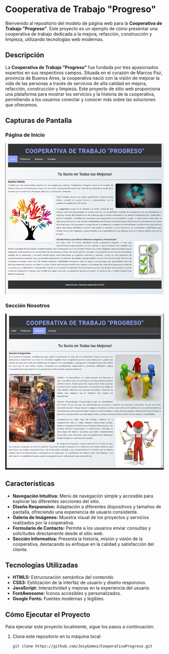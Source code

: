 # Cooperativa de Trabajo "Progreso"

Bienvenido al repositorio del modelo de página web para la **Cooperativa de Trabajo "Progreso"**. Este proyecto es un ejemplo de cómo presentar una cooperativa de trabajo dedicada a la mejora, refacción, construcción y limpieza, utilizando tecnologías web modernas.

## Descripción

La **Cooperativa de Trabajo "Progreso"** fue fundada por tres apasionados expertos en sus respectivos campos. Situada en el corazón de Marcos Paz, provincia de Buenos Aires, la cooperativa nació con la visión de mejorar la vida de las personas a través de servicios de alta calidad en mejora, refacción, construcción y limpieza. Este proyecto de sitio web proporciona una plataforma para mostrar los servicios y la historia de la cooperativa, permitiendo a los usuarios conectar y conocer más sobre las soluciones que ofrecemos.

## Capturas de Pantalla

### Página de Inicio
![Página de Inicio](assets/capturaInicio.png)

### Sección Nosotros
![Sección Nosotros](assets/capturaNosotros.png)

## Características

- **Navegación Intuitiva:** Menú de navegación simple y accesible para explorar las diferentes secciones del sitio.
- **Diseño Responsivo:** Adaptación a diferentes dispositivos y tamaños de pantalla, ofreciendo una experiencia de usuario consistente.
- **Galería de Imágenes:** Muestra visual de los proyectos y servicios realizados por la cooperativa.
- **Formulario de Contacto:** Permite a los usuarios enviar consultas y solicitudes directamente desde el sitio web.
- **Sección Informativa:** Presenta la historia, misión y visión de la cooperativa, destacando su enfoque en la calidad y satisfacción del cliente.

## Tecnologías Utilizadas

- **HTML5:** Estructuración semántica del contenido.
- **CSS3:** Estilización de la interfaz de usuario y diseño responsivo.
- **JavaScript:** Interactividad y mejoras en la experiencia del usuario.
- **FontAwesome:** Íconos accesibles y personalizados.
- **Google Fonts:** Fuentes modernas y legibles.

## Cómo Ejecutar el Proyecto

Para ejecutar este proyecto localmente, sigue los pasos a continuación:

1. Clona este repositorio en tu máquina local:
   ```bash
   git clone https://github.com/JesyGomez/CooperativaProgreso.git
